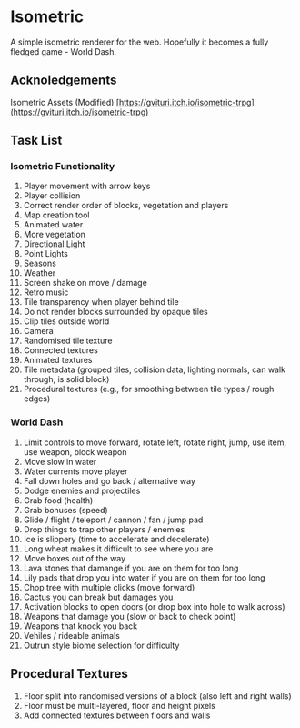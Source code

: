 # Isometric

A simple isometric renderer for the web. Hopefully it becomes a fully fledged game - World Dash.

## Acknoledgements

Isometric Assets (Modified)
[https://gvituri.itch.io/isometric-trpg](https://gvituri.itch.io/isometric-trpg)

## Task List

### Isometric Functionality

1. Player movement with arrow keys
2. Player collision
3. Correct render order of blocks, vegetation and players
4. Map creation tool
5. Animated water
6. More vegetation
7. Directional Light
8. Point Lights
9. Seasons
10. Weather
11. Screen shake on move / damage
12. Retro music
13. Tile transparency when player behind tile
14. Do not render blocks surrounded by opaque tiles
15. Clip tiles outside world
16. Camera
17. Randomised tile texture
18. Connected textures
19. Animated textures
20. Tile metadata (grouped tiles, collision data, lighting normals, can walk through, is solid block)
21. Procedural textures (e.g., for smoothing between tile types / rough edges)

### World Dash

1. Limit controls to move forward, rotate left, rotate right, jump, use item, use weapon, block weapon
2. Move slow in water
3. Water currents move player
4. Fall down holes and go back / alternative way
5. Dodge enemies and projectiles
6. Grab food (health)
7. Grab bonuses (speed)
8. Glide / flight / teleport / cannon / fan / jump pad
9. Drop things to trap other players / enemies
10. Ice is slippery (time to accelerate and decelerate)
11. Long wheat makes it difficult to see where you are
12. Move boxes out of the way
13. Lava stones that damange if you are on them for too long
14. Lily pads that drop you into water if you are on them for too long
15. Chop tree with multiple clicks (move forward)
16. Cactus you can break but damages you
17. Activation blocks to open doors (or drop box into hole to walk across)
18. Weapons that damage you (slow or back to check point)
19. Weapons that knock you back
20. Vehiles / rideable animals
21. Outrun style biome selection for difficulty

## Procedural Textures

1. Floor split into randomised versions of a block (also left and right walls)
2. Floor must be multi-layered, floor and height pixels
3. Add connected textures between floors and walls